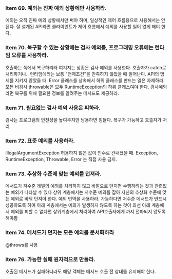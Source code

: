 ### Item 69. 예외는 진짜 예외 상황에만 사용하라.
예외는 오직 진짜 예외 상황에서만 써야 하며, 일상적인 제어 흐름용으로 사용해서는 안된다.
잘 설계된 API라면 클라이언트가 제어 흐름에서 예외를 사용할 일이 없게 해야 한다.

### Item 70. 복구할 수 있는 상황에는 검사 예외를, 프로그래밍 오류에는 런타임 오류를 사용하라.
호출하는 쪽에서 복구하리라 여겨지는 상황은 검사 예외를 사용한다. 호출자가 catch로 처리하거나..
런타임에러는 보통 "전제조건"을 만족하지 않았을 때 일어난다. API의 명세를 지키지 않았을 때.
Error 클래스를 상속해서 하위 클래스를 만드는 일은 자제하라. 모든 비검사 throwable은 모두 RuntimeException의 하위 클래스여야 한다.
검사예외라면 복구를 위해 필요한 정보를 알려주는 메서드도 제공하라.

### Item 71. 필요없는 검사 예외 사용은 피하라.
검사는 프로그램의 안전성을 높여주지만 남용하면 힘들다.
복구가 가능하고 호출자가 처리

### Item 72. 표준 예외를 사용하라.
IllegalArgumentException 허용하지 않은 값이 인수로 건내졌을 때.
Exception, RuntimeException, Throwable, Error 는 직접 사용 금지.

### Item 73. 추상화 수준에 맞는 예외를 던져라.
메서드가 저수준 레벨의 예외를 처리하지 않고 바깥으로 던지면 수행하려는 것과 관련없는 예외가 나타날 수 있다
상위 계층에서는 저수준 예외를 잡아 자신의 추상화 수준에 맞는 예외로 바꿔 던져야 한다.
예외 번역을 사용하라.
가능하다면 저수준 메서드가 반드시 성공하도록 하여 아래 계층에서는 예외가 발생하지 않도록 하는 것이 최선
아래 계층에서 예외를 피할 수 없다면 상위계층에서 처리하여 API호출자에게 까지 전파되지 않도록 해야함

### Item 74. 메서드가 던지는 모든 예외를 문서화하라
@throws를 사용

### Item 76. 가능한 실패 원자적으로 만들라.
호출된 메서드가 실패하더라도 해당 객체는 메서드 호출 전 상태를 유지해야 한다.

